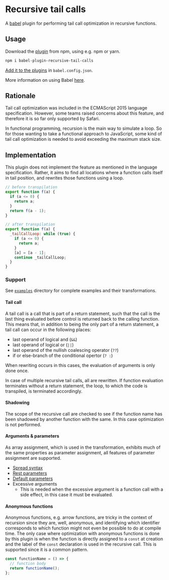 # Recursive tail calls

A [babel](https://babeljs.io/) plugin for performing tail call optimization in
recursive functions.

## Usage

Download the
[plugin](https://www.npmjs.com/package/babel-plugin-recursive-tail-calls) from
npm, using e.g. npm or yarn.

```sh
npm i babel-plugin-recursive-tail-calls
```

[Add it to the plugins](https://babeljs.io/docs/plugins) in `babel.config.json`.

More information on using Babel [here](https://babeljs.io/docs/usage).

## Rationale

Tail call optimization was included in the ECMAScript 2015 language
specification. However, some teams raised concerns about this feature, and
therefore it is so far only supported by Safari.

In functional programming, recursion is the main way to simulate a loop. So for
those wanting to take a functional approach to JavaScript, some kind of tail call
optimization is needed to avoid exceeding the maximum stack size.

## Implementation

This plugin does not implement the feature as mentioned in the language
specification. Rather, it aims to find all locations where a function calls
itself in tail position, and rewrites those functions using a loop.

```js
// before transpilation
export function f(a) {
  if (a <= 0) {
    return a;
  }
  return f(a - 1);
}

// after transpilation
export function f(a) {
  _tailCallLoop: while (true) {
    if (a <= 0) {
      return a;
    }
    [a] = [a - 1];
    continue _tailCallLoop;
  }
}
```

### Support

See [`examples`](examples) directory for complete examples and their transformations.

#### Tail call

A tail call is a call that is part of a return statement, such that the call is
the last thing evaluated before control is returned back to the calling
function.
This means that, in addition to being the only part of a return statement, a
tail call can occur in the following places:

- last operand of logical and (`&&`)
- last operand of logical or (`||`)
- last operand of the nullish coalescing operator (`??`)
- if or else-branch of the conditional opertor (`? :`)

When rewriting occurs in this cases, the evaluation of arguments is only done
once.

In case of multiple recursive tail calls, all are rewritten.
If function evaluation terminates without a return statement, the loop, to
which the code is transpiled, is terminated accordingly.

#### Shadowing

The scope of the recursive call are checked to see if the function name has
been shadowed by another function with the same. In this case optimization is
not performed.

#### Arguments & parameters

As array assignment, which is used in the transformation, exhibits much of the
same properties as parameter assignment, all features of parameter assignment
are supported.

- [Spread syntax](https://developer.mozilla.org/en-US/docs/Web/JavaScript/Reference/Operators/Spread_syntax)
- [Rest parameters](https://developer.mozilla.org/en-US/docs/Web/JavaScript/Reference/Functions/rest_parameters)
- [Default parameters](https://developer.mozilla.org/en-US/docs/Web/JavaScript/Reference/Functions/Default_parameters)
- Excessive arguments
  - This is needed when the excessive argument is a function call with a side
    effect, in this case it must be evaluated.

#### Anonymous functions

Anonymous functions, e.g. arrow functions, are tricky in the context of
recursion since they are, well, anonymous, and identifying which identifier
corresponds to which function might not even be possible to do at compile time.
The only case where optimization with anonymous functions is done by this plugin
is when the function is directly assigned to a `const` at creation and the
label of the `const` declaration is used in the recursive call. This is
supported since it is a common pattern.

```js
const functionName = () => {
  // function body
  return functionName();
};
```
